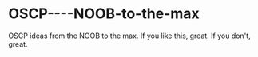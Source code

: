 # OSCP----NOOB-to-the-max
OSCP ideas from the NOOB to the max.
If you like this, great.  If you don't, great.
